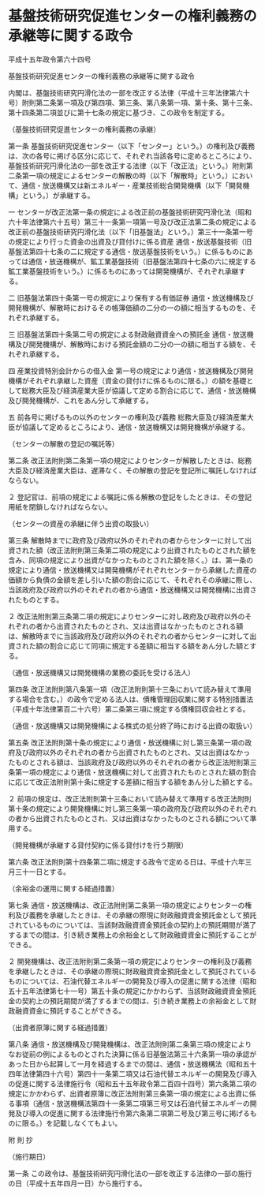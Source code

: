 # 基盤技術研究促進センターの権利義務の承継等に関する政令

平成十五年政令第六十四号

基盤技術研究促進センターの権利義務の承継等に関する政令

内閣は、基盤技術研究円滑化法の一部を改正する法律（平成十三年法律第六十号）附則第二条第一項及び第四項、第三条、第八条第一項、第十条、第十三条、第十四条第二項並びに第十七条の規定に基づき、この政令を制定する。

（基盤技術研究促進センターの権利義務の承継）

第一条 基盤技術研究促進センター（以下「センター」という。）の権利及び義務は、次の各号に掲げる区分に応じて、それぞれ当該各号に定めるところにより、基盤技術研究円滑化法の一部を改正する法律（以下「改正法」という。）附則第二条第一項の規定によるセンターの解散の時（以下「解散時」という。）において、通信・放送機構又は新エネルギー・産業技術総合開発機構（以下「開発機構」という。）が承継する。

一 センターが改正法第一条の規定による改正前の基盤技術研究円滑化法（昭和六十年法律第六十五号）第三十一条第一項第一号及び改正法第二条の規定による改正前の基盤技術研究円滑化法（以下「旧基盤法」という。）第三十一条第一号の規定により行った資金の出資及び貸付けに係る資産 通信・放送基盤技術（旧基盤法第四十七条の二に規定する通信・放送基盤技術をいう。）に係るものにあっては通信・放送機構が、鉱工業基盤技術（旧基盤法第四十七条の六に規定する鉱工業基盤技術をいう。）に係るものにあっては開発機構が、それぞれ承継する。

二 旧基盤法第四十条第一号の規定により保有する有価証券 通信・放送機構及び開発機構が、解散時におけるその帳簿価額の二分の一の額に相当するものを、それぞれ承継する。

三 旧基盤法第四十条第二号の規定による財政融資資金への預託金 通信・放送機構及び開発機構が、解散時における預託金額の二分の一の額に相当する額を、それぞれ承継する。

四 産業投資特別会計からの借入金 第一号の規定により通信・放送機構及び開発機構がそれぞれ承継した資産（資金の貸付けに係るものに限る。）の額を基礎として総務大臣及び経済産業大臣が協議して定める割合に応じて、通信・放送機構及び開発機構が、これをあん分して承継する。

五 前各号に掲げるもの以外のセンターの権利及び義務 総務大臣及び経済産業大臣が協議して定めるところにより、通信・放送機構又は開発機構が承継する。

（センターの解散の登記の嘱託等）

第二条 改正法附則第二条第一項の規定によりセンターが解散したときは、総務大臣及び経済産業大臣は、遅滞なく、その解散の登記を登記所に嘱託しなければならない。

２ 登記官は、前項の規定による嘱託に係る解散の登記をしたときは、その登記用紙を閉鎖しなければならない。

（センターの資産の承継に伴う出資の取扱い）

第三条 解散時までに政府及び政府以外のそれぞれの者からセンターに対して出資された額（改正法附則第三条第二項の規定により出資されたものとされた額を含み、同項の規定により出資がなかったものとされた額を除く。）は、第一条の規定により通信・放送機構又は開発機構がそれぞれセンターから承継した資産の価額から負債の金額を差し引いた額の割合に応じて、それぞれその承継に際し、当該政府及び政府以外のそれぞれの者から通信・放送機構又は開発機構に出資されたものとする。

２ 改正法附則第三条第二項の規定によりセンターに対し政府及び政府以外のそれぞれの者から出資されたものとされ、又は出資はなかったものとされる額は、解散時までに当該政府及び政府以外のそれぞれの者からセンターに対して出資された額の割合に応じて同項に規定する差額に相当する額をあん分した額とする。

（通信・放送機構又は開発機構の業務の委託を受ける法人）

第四条 改正法附則第八条第一項（改正法附則第十三条において読み替えて準用する場合を含む。）の政令で定める法人は、債権管理回収業に関する特別措置法（平成十年法律第百二十六号）第二条第三項に規定する債権回収会社とする。

（通信・放送機構又は開発機構による株式の処分終了時における出資の取扱い）

第五条 改正法附則第十条の規定により通信・放送機構に対し第三条第一項の政府及び政府以外のそれぞれの者から出資されたものとされ、又は出資はなかったものとされる額は、当該政府及び政府以外のそれぞれの者から改正法附則第三条第一項の規定により通信・放送機構に対して出資されたものとされた額の割合に応じて改正法附則第十条に規定する差額に相当する額をあん分した額とする。

２ 前項の規定は、改正法附則第十三条において読み替えて準用する改正法附則第十条の規定により開発機構に対し第三条第一項の政府及び政府以外のそれぞれの者から出資されたものとされ、又は出資はなかったものとされる額について準用する。

（開発機構が承継する貸付契約に係る貸付けを行う期限）

第六条 改正法附則第十四条第二項に規定する政令で定める日は、平成十六年三月三十一日とする。

（余裕金の運用に関する経過措置）

第七条 通信・放送機構は、改正法附則第二条第一項の規定によりセンターの権利及び義務を承継したときは、その承継の際現に財政融資資金預託金として預託されているものについては、当該財政融資資金預託金の契約上の預託期間が満了するまでの間は、引き続き業務上の余裕金として財政融資資金に預託することができる。

２ 開発機構は、改正法附則第二条第一項の規定によりセンターの権利及び義務を承継したときは、その承継の際現に財政融資資金預託金として預託されているものについては、石油代替エネルギーの開発及び導入の促進に関する法律（昭和五十五年法律第七十一号）第五十条の規定にかかわらず、当該財政融資資金預託金の契約上の預託期間が満了するまでの間は、引き続き業務上の余裕金として財政融資資金に預託することができる。

（出資者原簿に関する経過措置）

第八条 通信・放送機構及び開発機構は、改正法附則第二条第三項の規定によりなお従前の例によるものとされた決算に係る旧基盤法第三十六条第一項の承認があった日から起算して一月を経過するまでの間は、通信・放送機構法（昭和五十四年法律第四十六号）第四十一条第二項又は石油代替エネルギーの開発及び導入の促進に関する法律施行令（昭和五十五年政令第二百四十四号）第六条第二項の規定にかかわらず、出資者原簿に改正法附則第三条第一項の規定による出資に係る事項（通信・放送機構法第四十一条第二項第三号又は石油代替エネルギーの開発及び導入の促進に関する法律施行令第六条第二項第二号及び第三号に掲げるものに限る。）を記載しなくてもよい。

附 則 抄

（施行期日）

第一条 この政令は、基盤技術研究円滑化法の一部を改正する法律の一部の施行の日（平成十五年四月一日）から施行する。
